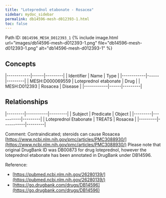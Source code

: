 ```yaml
---
title: "Loteprednol etabonate - Rosacea"
sidebar: mydoc_sidebar
permalink: db14596-mesh-d012393-1.html
toc: false 
---
```



Path ID: `DB14596_MESH_D012393_1`
{% include image.html url="images/db14596-mesh-d012393-1.png" file="db14596-mesh-d012393-1.png" alt="db14596-mesh-d012393-1" %}

## Concepts

|------------|------|---------|
| Identifier | Name | Type    |
|------------|------|---------|
| MESH:D000069559 | Loteprednol etabonate | Drug |
| MESH:D012393 | Rosacea | Disease |
|------------|------|---------|

## Relationships

|---------|-----------|---------|
| Subject | Predicate | Object  |
|---------|-----------|---------|
| Loteprednol Etabonate | TREATS | Rosacea |
|---------|-----------|---------|

Comment: Contraindicated; steroids can cause Rosacea [https://www.ncbi.nlm.nih.gov/pmc/articles/PMC3088930/](https://www.ncbi.nlm.nih.gov/pmc/articles/PMC3088930/) Please note that original DrugBank ID was DB00873 for drug loteprednol, however the loteprednol etabonate has been annotated in DrugBank under DB14596.

Reference: 
  - [https://pubmed.ncbi.nlm.nih.gov/26280139/](https://pubmed.ncbi.nlm.nih.gov/26280139/)
  - [https://go.drugbank.com/drugs/DB14596](https://go.drugbank.com/drugs/DB14596)
